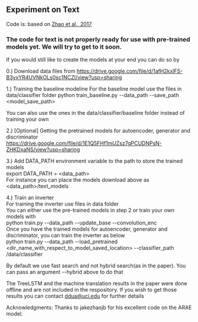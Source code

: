 ## Experiment on Text

Code is: based on [Zhao et al., 2017](https://github.com/jakezhaojb/ARAE)

### The code for text is not properly ready for use with pre-trained models yet. We will try to get to it soon. ####

If you would still like to create the models at your end you can do so by

0.) Download data files from 
https://drive.google.com/file/d/1afH2kxlFS-B3yxYR4UVNkOLs0sc1NCZl/view?usp=sharing

1.) Training the baseline modeline 
For the baseline model use the files in data/classifier folder
python train_baseline.py --data_path <path> --save_path <model_save_path> <br>

You can also use the ones in the data/classifier/baseline folder instead of training your own

2.) [Optional] Getting the pretrained models for autoencoder, generator and discriminator
https://drive.google.com/file/d/1E1Q5FHf1mUZsz7gPCUDNPsN-ZHKDxaNS/view?usp=sharing

3.) Add DATA_PATH environment variable to the path to store the trained models <br>
export DATA_PATH = <data_path> <br>
For instance you can place the models download above as <data_path>/text_models
 
4.) Train an inverter <br>
For training the inverter use files in data folder <br>
You can either use the pre-trained models in step 2 or train your own models with <br>
python train.py --data_path <path> --update_base --convolution_enc <br>
Once you have the trained models for autoencoder, generator and discriminator, you can train the inverter as below <br>
python train.py --data_path <path> --load_pretrained <dir_name_with_respect_to_model_saved_location> --classifier_path <path>/data/classifier <br>

By default we use fast search and not hybrid search(as in the paper). You can pass an argument --hybrid above to do that

The TreeLSTM and the machine translation results in the paper were done offline and are not included in the respository. If you wish to get those results you can contact ddua@uci.edu for further details


Acknowledgments:
Thanks to jakezhaojb for his excellent code on the ARAE model.
